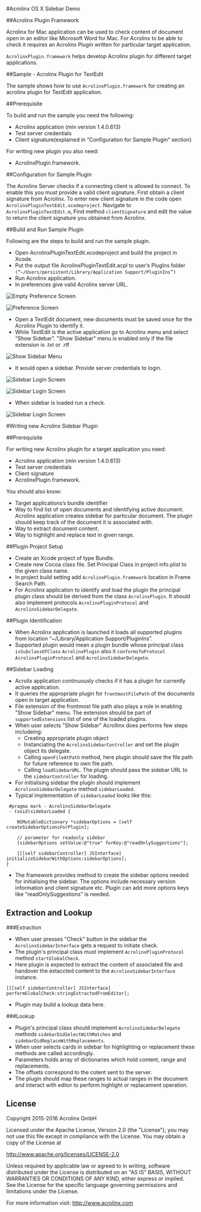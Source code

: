 #Acrolinx OS X Sidebar Demo  

##Acrolinx Plugin Framework 


Acrolinx for Mac application can be used to check content of document open in an editor like Microsoft Word for Mac. For Acrolinx to be able to check it requires an Acrolinx Plugin written for particular target application. 

`AcrolinxPlugin.framework` helps develop Acrolinx plugin for different target applications. 

##Sample - Acrolinx Plugin for TextEdit


The sample shows how to use `AcrolinxPlugin.framework` for creating an acrolinx plugin for TextEdit application.

##Prerequisite


To build and run the sample you need the following:

* Acrolinx application (min version 1.4.0.613)
* Test server credentials
* Client signature(explained in “Configuration for Sample Plugin” section)

For writing new plugin you also need:

* AcrolinxPlugin.framework.


##Configuration for Sample Plugin

The Acrolinx Server checks if a connecting client is allowed to connect. To enable this you must provide a valid client signature. First obtain a client signature from Acrolinx. To enter new client signature in the code open `AcrolinxPluginTextEdit.xcodeproject`. Navigate to `AcrolinxPluginTextEdit.m`,  Find method `clientSignature` and edit the value to return the client signature you obtained from Acrolinx. 


##Build and Run Sample Plugin


Following are the steps to build and run the sample plugin. 

* Open AcrolinxPluginTextEdit.xcodeproject and build the project in Xcode.
* Put the output file AcrolinxPluginTextEdit.acpl to user’s PlugIns folder `(“~/Users/persistent/Library/Application Support/PluginIns”)`
* Run Acrolinx application. 
* In preferences give valid Acrolinx server URL.

![Empty Preference Screen](./Documents/PreferenceEmpty.png)

![Preference Screen](./Documents/PreferenceWithValidServer.png)

* Open a TextEdit document, new documents must be saved once for the Acrolinx Plugin to identify it. 
* While TextEdit is the active application go to Acrolinx menu and select “Show Sidebar”. "Show Sidebar" menu is enabled only if the file extension is .txt or .rtf

![Show Sidebar Menu](./Documents/AcrolinxMenu.png)

* It would open a sidebar. Provide server credentials to login. 

![Sidebar Login Screen](./Documents/SidebarLogin.png)

![Sidebar Login Screen](./Documents/SidebarLoaded.png)

* When sidebar is loaded run a check.

![Sidebar Login Screen](./Documents/SidebarAfterCheck.png)

#Writing new Acrolinx Sidebar Plugin

##Prerequisite

For writing new Acrolinx plugin for a target application you need:

* Acrolinx application (min version 1.4.0.613)
* Test server credentials
* Client signature
* AcrolinxPlugin.framework.

You should also know:

* Target applications’s bundle identifier
* Way to find list of open documents and identifying active document. Acrolinx application creates sidebar for particular document. The plugin should keep track of the document it is associated with.
* Way to extract document content.
* Way to highlight and replace text in given range.

##Plugin Project Setup

* Create an Xcode project of type Bundle.
* Create new Cocoa class file. Set Principal Class in project info.plist to the given class name.
* In project build setting add `AcrolinxPlugin.framework` location in Frame Search Path.
* For Acrolinx application to identify and load the plugin the principal plugin class should be derived from the class `AcrolinxPlugin`. It should also implement protocols `AcrolinxPluginProtocol` and `AcrolinxSidebarDelegate`.

##Plugin Identification

* When Acrolinx application is launched it loads all supported plugins from location “~/Library/Application Support/PluginIns”. 
* Supported plugin would mean a plugin bundle whose principal
class `isSubclassOfClass` `AcrolinxPlugin` also it `conformsToProtocol` `AcrolinxPluginProtocol` and `AcrolinxSidebarDelegate`.

##Sidebar Loading

* Acrolix application continuously checks if it has a plugin for currently active application. 
* It queries the appropriate plugin for `frontmostFilePath` of the documents open in target application. 
* File extension of the frontmost file path also plays a role in enabling "Show Sidebar" menu. The extension should be part of `supportedExtensions` list of one of the loaded plugins. 
* When user selects "Show Sidebar" Acrollinx does performs few steps includeing: 
	* Creating appropriate plugin object
	* Instanciating the `AcrolinxSidebarController` and set the plugin object its delegate.
	* Calling `openFileAtPath` method, here plugin should save the file path for future reference to own file path.
	* Calling `loadSidebarURL`. The plugin should pass the sidebar URL to the `sidebarController` for loading.
*  For initialising sidebar the plugin should implement `AcrolinxSidebarDelegate` method `sidebarLoaded`.
*  Typical implementation of `sidebarLoaded` looks like this:
  

```
 #pragma mark - AcrolinxSidebarDelegate
 - (void)sidebarLoaded {
    
    NSMutableDictionary *sidebarOptions = [self createSidebarOptionsForPlugin];
    
    // parameter for readonly sidebar
    [sidebarOptions setValue:@"true" forKey:@"readOnlySuggestions"];
    
    [[[self sidebarController] JSInterface] initializeSidebarWithOptions:sidebarOptions];
}
```    

* The framework provides method to create the sidebar options needed for initialising the sidebar. The options include necessary version information and client signature etc. Plugin can add more options keys like "readOnlySuggestions" is needed.

## Extraction and Lookup

###Extraction 

* When user presses "Check" button in the sidebar the `AcrolinxSidebarInterface` gets a request to initiate check. 
* The plugin's principal class must implement `AcrolinxPluginProtocol` method `startGlobalCheck`. 
* Here plugin is expected to extract the content of associated file and handover the extaccted content to the  `AcrolinxSidebarInterface` instance. 
```
[[[self sidebarController] JSInterface] performGlobalCheck:stringExtractedFromEditor];
``` 
* Plugin may build a lookup data here. 

###Lookup

* Plugin's principal class should implement `AcrolinxSidebarDelegate` methods `sidebarDidSelectWithMatches` and `sidebarDidReplaceWithReplacements`.
* When user selects cards in sidebar for highlighting or replacement these methods are called accordingly. 
* Parameters holds array of dictionaries which hold content, range and replacements. 
* The offsets correspond to the cotent sent to the server. 
* The plugin should map these ranges to actual ranges in the document and interact with editor to perform highlight or replacement operation.


## License

Copyright 2015-2016 Acrolinx GmbH

Licensed under the Apache License, Version 2.0 (the "License");
you may not use this file except in compliance with the License.
You may obtain a copy of the License at

http://www.apache.org/licenses/LICENSE-2.0

Unless required by applicable law or agreed to in writing, software
distributed under the License is distributed on an "AS IS" BASIS,
WITHOUT WARRANTIES OR CONDITIONS OF ANY KIND, either express or implied.
See the License for the specific language governing permissions and
limitations under the License.

For more information visit: http://www.acrolinx.com

